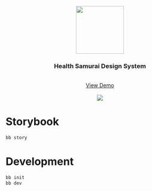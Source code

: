 
<p align="center">
  <img widht=128 height=128 src="https://cdn.prod.website-files.com/57441aa5da71fdf07a0a2e19/5a2ff50e669ec50001a59b5d_health-samurai.webp" />
  <h3 align="center">Health Samurai Design System</h3>
  <p align="center">
    <br />
    <a href="https://healthsamurai.github.io/hs_ui">View Demo</a>
    <br>
    <br>
    <img src="https://github.com/HealthSamurai/hs_ui/actions/workflows/storybook.yml/badge.svg" />
  </p>
</p>


# Storybook
``` zsh
bb story 
```

# Development
``` zsh
bb init
bb dev
```

